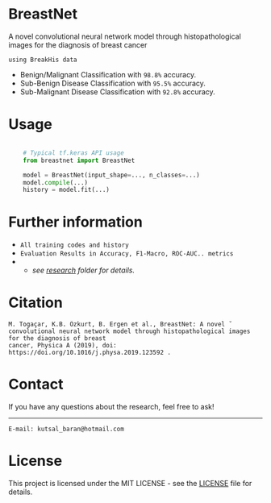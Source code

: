 # BreastNet
A novel convolutional neural network model through histopathological images for the diagnosis of breast cancer

```using BreakHis data```
- Benign/Malignant Classification with ```98.8%``` accuracy.
- Sub-Benign Disease Classification with ```95.5%``` accuracy.
- Sub-Malignant Disease Classification with ```92.8%``` accuracy.

# Usage
``` python

    # Typical tf.keras API usage
    from breastnet import BreastNet

    model = BreastNet(input_shape=..., n_classes=...)
    model.compile(...)
    history = model.fit(...)
```

# Further information
- ```All training codes and history```
- ```Evaluation Results in Accuracy, F1-Macro, ROC-AUC.. metrics```
- - *see <a href="research">research</a> folder for details.*

# Citation
```
M. Togaçar, K.B. Özkurt, B. Ergen et al., BreastNet: A novel ˘
convolutional neural network model through histopathological images for the diagnosis of breast
cancer, Physica A (2019), doi: https://doi.org/10.1016/j.physa.2019.123592 .
```

# Contact
If you have any questions about the research, feel free to ask! 
<hr>

```
E-mail: kutsal_baran@hotmail.com
```

# License 
This project is licensed under the MIT LICENSE - see the <a href="LICENSE">LICENSE</a> file for details.
